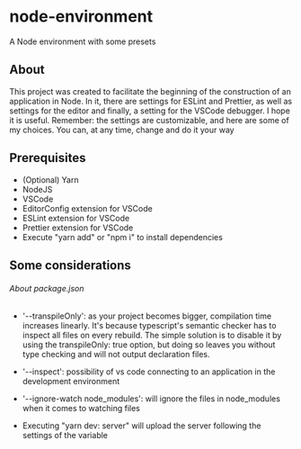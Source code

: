# node-environment
 A Node environment with some presets

## About

This project was created to facilitate the beginning of the construction of an application in Node. In it, there are settings for ESLint and Prettier, as well as settings for the editor and finally, a setting for the VSCode debugger. I hope it is useful.
Remember: the settings are customizable, and here are some of my choices. You can, at any time, change and do it your way

## Prerequisites

* (Optional) Yarn
* NodeJS
* VSCode
* EditorConfig extension for VSCode
* ESLint extension for VSCode
* Prettier extension for VSCode
* Execute "yarn add" or "npm i" to install dependencies

## Some considerations

###### About package.json

* '--transpileOnly': as your project becomes bigger, compilation time increases linearly. It's because typescript's semantic checker has to inspect all files on every rebuild. The simple solution is to disable it by using the transpileOnly: true option, but doing so leaves you without type checking and will not output declaration files.

* '--inspect': possibility of vs code connecting to an application in the development environment

* '--ignore-watch node_modules': will ignore the files in node_modules when it comes to watching files

* Executing "yarn dev: server" will upload the server following the settings of the variable
